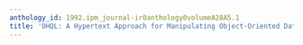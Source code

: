 ```yaml
---
anthology_id: 1992.ipm_journal-ir0anthology0volumeA28A5.1
title: 'OHQL: A Hypertext Approach for Manipulating Object-Oriented Databases'
---
```


